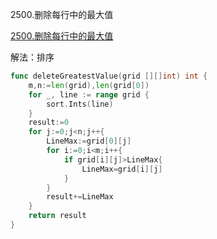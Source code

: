 2500.删除每行中的最大值

[2500.删除每行中的最大值](https://leetcode.cn/problems/delete-greatest-value-in-each-row/)



解法：排序



```go
func deleteGreatestValue(grid [][]int) int {
	m,n:=len(grid),len(grid[0])
	for _, line := range grid {
		sort.Ints(line)
	}
	result:=0
	for j:=0;j<n;j++{
		LineMax:=grid[0][j]
		for i:=0;i<m;i++{
			if grid[i][j]>LineMax{
				LineMax=grid[i][j]
			}
		}
		result+=LineMax
	}
	return result
}
```
